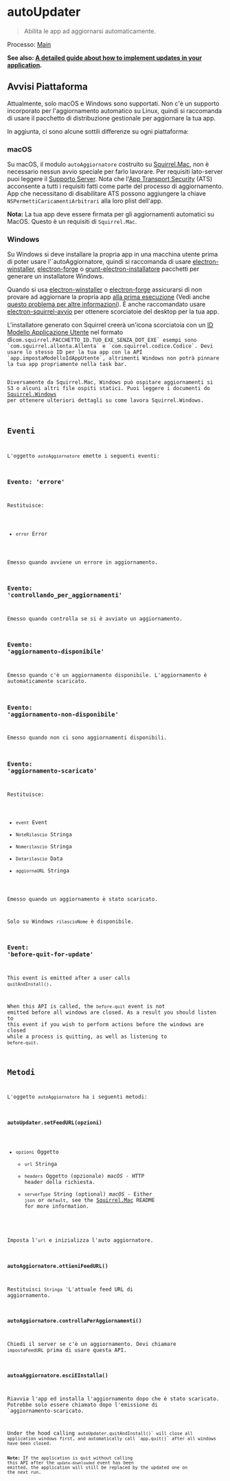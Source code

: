 # autoUpdater

> Abilita le app ad aggiornarsi automaticamente.

Processo: [Main](../glossary.md#main-process)

**See also: [A detailed guide about how to implement updates in your application](../tutorial/updates.md).**

## Avvisi Piattaforma

Attualmente, solo macOS e Windows sono supportati. Non c'è un supporto incorporato per l'aggiornamento automatico su Linux, quindi si raccomanda di usare il pacchetto di distribuzione gestionale per aggiornare la tua app.

In aggiunta, ci sono alcune sottili differenze su ogni piattaforma:

### macOS

Su macOS, il modulo `autoAggiornatore` costruito su [Squirrel.Mac](https://github.com/Squirrel/Squirrel.Mac), non è necessario nessun avvio speciale per farlo lavorare. Per requisiti lato-server puoi leggere il [Supporto Server](https://github.com/Squirrel/Squirrel.Mac#server-support). Nota che l'[App Transport Security](https://developer.apple.com/library/content/documentation/General/Reference/InfoPlistKeyReference/Articles/CocoaKeys.html#//apple_ref/doc/uid/TP40009251-SW35) (ATS) acconsente a tutti i requisiti fatti come parte del processo di aggiornamento. App che necessitano di disabilitare ATS possono aggiungere la chiave `NSPermettiCaricamentiArbitrari` alla loro plist dell'app.

**Nota:** La tua app deve essere firmata per gli aggiornamenti automatici su MacOS. Questo è un requisiti di `Squirrel.Mac`.

### Windows

Su Windows si deve installare la propria app in una macchina utente prima di poter usare l'`autoAggiornatore</o>, quindi si raccomanda di usare <a href="https://github.com/electron/windows-installer">electron-winstaller</a>, <a href="https://github.com/electron-userland/electron-forge">electron-forge</a> o <a href="https://github.com/electron/grunt-electron-installer">grunt-electron-installatore</a> pacchetti per generare un installatore Windows.</p>

<p>Quando si usa <a href="https://github.com/electron/windows-installer">electron-winstaller</a> o <a href="https://github.com/electron-userland/electron-forge">electron-forge</a> assicurarsi di non provare ad aggiornare la propria app <a href="https://github.com/electron/windows-installer#handling-squirrel-events">alla prima esecuzione</a> (Vedi anche <a href="https://github.com/electron/electron/issues/7155">questo problema per altre informazioni</a>). È anche raccomandato usare <a href="https://github.com/mongodb-js/electron-squirrel-startup">electron-squirrel-avvio</a> per ottenere scorciatoie del desktop per la tua app.</p>

<p>L'installatore generato con Squirrel creerà un'icona scorciatoia con un <a href="https://msdn.microsoft.com/en-us/library/windows/desktop/dd378459(v=vs.85).aspx">ID Modello Applicazione Utente</a> nel formato di<code>com.squirrel.PACCHETTO_ID.TUO_EXE_SENZA_DOT_EXE` esempi sono `com.squirrel.allenta.Allenta` e `com.squirrel.codice.Codice`. Devi usare lo stesso ID per la tua app con la API `app.impostaModelloIdAppUtente`, altrimenti Windows non potrà pinnare la tua app propriamente nella task bar.

Diversamente da Squirrel.Mac, Windows può ospitare aggiornamenti si S3 o alcuni altri file ospiti statici. Puoi leggere i documenti do [Squirrel.Windows](https://github.com/Squirrel/Squirrel.Windows) per ottenere ulteriori dettagli su come lavora Squirrel.Windows.

## Eventi

L'oggetto `autoAggiornatore` emette i seguenti eventi:

### Evento: 'errore'

Restituisce:

* `error` Error

Emesso quando avviene un errore in aggiornamento.

### Evento: 'controllando_per_aggiornamenti'

Emesso quando controlla se si è avviato un aggiornamento.

### Evemto: 'aggiornamento-disponibile'

Emesso quando c'è un aggiornamento disponibile. L'aggiornamento è automaticamente scaricato.

### Evento: 'aggiornamento-non-disponibile'

Emesso quando non ci sono aggiornamenti disponibili.

### Evento: 'aggiornamento-scaricato'

Restituisce:

* `event` Event
* `NoteRilascio` Stringa
* `Nomerilascio` Stringa
* `Datarilascio` Data
* `aggiornaURL` Stringa

Emesso quando un aggiornamento è stato scaricato.

Solo su Windows `rilascioNome` è disponibile.

### Event: 'before-quit-for-update'

This event is emitted after a user calls `quitAndInstall()`.

When this API is called, the `before-quit` event is not emitted before all windows are closed. As a result you should listen to this event if you wish to perform actions before the windows are closed while a process is quitting, as well as listening to `before-quit`.

## Metodi

L'oggetto `autoAggiornatore` ha i seguenti metodi:

### `autoUpdater.setFeedURL(opzioni)`

* `opzioni` Oggetto 
  * `url` Stringa
  * `headers` Oggetto (opzionale) *macOS* - HTTP header della richiesta.
  * `serverType` String (optional) *macOS* - Either `json` or `default`, see the [Squirrel.Mac](https://github.com/Squirrel/Squirrel.Mac) README for more information.

Imposta l'`url` e inizializza l'auto aggiornatore.

### `autoAggiornatore.ottieniFeedURL()`

Restituisci `Stringa` 'L'attuale feed URL di aggiornamento.

### `autoAggiornatore.controllaPerAggiornamenti()`

Chiedi il server se c'è un aggiornamento. Devi chiamare `impostaFeedURL` prima di usare questa API.

### `autoaAggiornatore.esciEInstalla()`

Riavvia l'app ed installa l'aggiornamento dopo che è stato scaricato. Potrebbe solo essere chiamato dopo l'emissione di `aggiornamento-scaricato.</p>

<p>Under the hood calling <code>autoUpdater.quitAndInstall()` will close all application windows first, and automatically call `app.quit()` after all windows have been closed.

**Note:** If the application is quit without calling this API after the `update-downloaded` event has been emitted, the application will still be replaced by the updated one on the next run.
